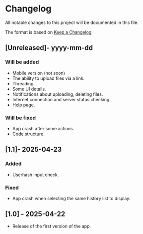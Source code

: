 # Changelog

All notable changes to this project will be documented in this file.

The format is based on [Keep a Changelog](https://keepachangelog.com/en/1.1.0/)

## [Unreleased]- yyyy-mm-dd

### Will be added

- Mobile version (not soon)
- The ability to upload files via a link.
- Threading.
- Some UI details.
- Notifications about uploading, deleting files.
- Internet connection and server status checking.
- Help page.

### Will be fixed

- App crash after some actions.
- Code structure.


## [1.1]- 2025-04-23

### Added

- Userhash input check.

### Fixed

- App crash when selecting the same history list to display.


## [1.0] - 2025-04-22

- Release of the first version of the app.
